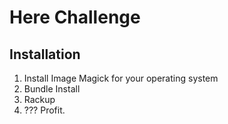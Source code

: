 # Here Challenge

## Installation

1. Install Image Magick for your operating system
2. Bundle Install
3. Rackup
4. ??? Profit.
